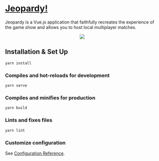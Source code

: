# [Jeopardy!](https://jeopardy.chrisrobertsweb.dev/)

Jeopardy is a Vue.js application that faithfully recreates the experience of the game show and allows you to host local multiplayer matches.

<p align="center">
  <img src="https://chrisrobertsweb.dev/github/jeopardy.jpg">
</p>

## Installation & Set Up
```
yarn install
```

### Compiles and hot-reloads for development
```
yarn serve
```

### Compiles and minifies for production
```
yarn build
```

### Lints and fixes files
```
yarn lint
```

### Customize configuration
See [Configuration Reference](https://cli.vuejs.org/config/).
